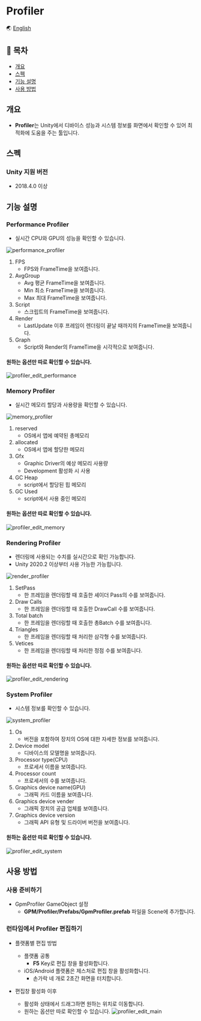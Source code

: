 # Profiler

🌏 [English](README.en.md)

## 🚩 목차

* [개요](#개요)
* [스펙](#스펙)
* [기능 설명](#기능-설명)
* [사용 방법](#사용-방법)

## 개요

* **Profiler**는 Unity에서 디바이스 성능과 시스템 정보를 화면에서 확인할 수 있어 최적화에 도움을 주는 툴입니다.

## 스펙

### Unity 지원 버전

* 2018.4.0 이상

## 기능 설명

### Performance Profiler
* 실시간 CPU와 GPU의 성능을 확인할 수 있습니다.

![performance_profiler](images/performance_profiler.gif)
1. FPS
    * FPS와 FrameTime을 보여줍니다.
2. AvgGroup
    * Avg 평균 FrameTime을 보여줍니다.
    * Min 최소 FrameTime을 보여줍니다.
    * Max 최대 FrameTime을 보여줍니다.
3. Script
    * 스크립트의 FrameTime을 보여줍니다.
4. Render
    * LastUpdate 이후 프레임이 렌더링이 끝날 때까지의 FrameTime을 보여줍니다.
5. Graph
    * Script와 Render의 FrameTime을 시각적으로 보여줍니다.

#### 원하는 옵션만 따로 확인할 수 있습니다.
![profiler_edit_performance](images/profiler_edit_performance.gif)
    

### Memory Profiler
* 실시간 메모리 할당과 사용량을 확인할 수 있습니다.

![memory_profiler](images/memory_profiler.gif)
1. reserved
    * OS에서 앱에 예약된 총메모리
2. allocated
    * OS에서 앱에 할당한 메모리
3. Gfx
    * Graphic Driver의 예상 메모리 사용량
    * Development 활성화 시 사용
4. GC Heap
    * script에서 할당된 힙 메모리
5. GC Used
    * script에서 사용 중인 메모리

#### 원하는 옵션만 따로 확인할 수 있습니다.
![profiler_edit_memory](images/profiler_edit_memory.gif)


### Rendering Profiler
* 렌더링에 사용되는 수치를 실시간으로 확인 가능합니다.
* Unity 2020.2 이상부터 사용 가능한 가능힙니다.

![render_profiler](images/render_profiler.png)

1. SetPass
    * 한 프레임을 렌더링할 때 호출한 셰이더 Pass의 수를 보여줍니다.
2. Draw Calls
    * 한 프레임을 렌더링할 때 호출한 DrawCall 수를 보여줍니다.
3. Total batch
    * 한 프레임을 렌더링할 때 호출한 총Batch 수를 보여줍니다.
4. Triangles
    * 한 프레임을 렌더링할 때 처리한 삼각형 수를 보여줍니다.
5. Vetices
    * 한 프레임을 렌더링할 때 처리한 정점  수를 보여줍니다.

#### 원하는 옵션만 따로 확인할 수 있습니다.
![profiler_edit_rendering](images/profiler_edit_rendering.gif)

### System Profiler
* 시스템 정보를 확인할 수 있습니다.

![system_profiler](images/system_profiler.png)

1. Os
    * 버전을 포함하여 장치의 OS에 대한 자세한 정보를 보여줍니다.
2. Device model
    * 디바이스의 모델명을 보여줍니다.
3. Processor type(CPU)
    * 프로세서 이름을 보여줍니다.
4. Processor count
    * 프로세서의 수를 보여줍니다.
5. Graphics device name(GPU)
    * 그래픽 카드 이름을 보여줍니다.
6. Graphics device vender
    * 그래픽 장치의 공급 업체를 보여줍니다.
7. Graphics device version
    * 그래픽 API 유형 및 드라이버 버전을 보여줍니다.

#### 원하는 옵션만 따로 확인할 수 있습니다.
![profiler_edit_system](images/profiler_edit_system.gif)
    

## 사용 방법

### 사용 준비하기

* GpmProfiler GameObject 설정    
    * **GPM/Profiler/Prefabs/GpmProfiler.prefab** 파일을 Scene에 추가합니다.

### 런타임에서  Profiler 편집하기

* 플랫폼별 편집 방법
    * 플랫폼 공통
        * **F5** Key로 편집 창을 활성화합니다.
    * iOS/Android 플랫폼은 제스처로 편집 창을 활성화합니다.
        * 손가락 네 개로 2초간 화면을 터치합니다.

* 편집창 활성화 이후
    * 활성화 상태에서 드래그하면 원하는 위치로 이동합니다.
    * 원하는 옵션만 따로 확인할 수 있습니다.
    ![profiler_edit_main](images/profiler_edit_main.gif)